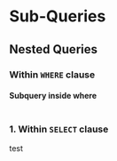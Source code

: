 Sub-Queries
================

## Nested Queries

### Within `WHERE` clause

#### Subquery inside where

``` sql
```

### 1\. Within `SELECT` clause

test
